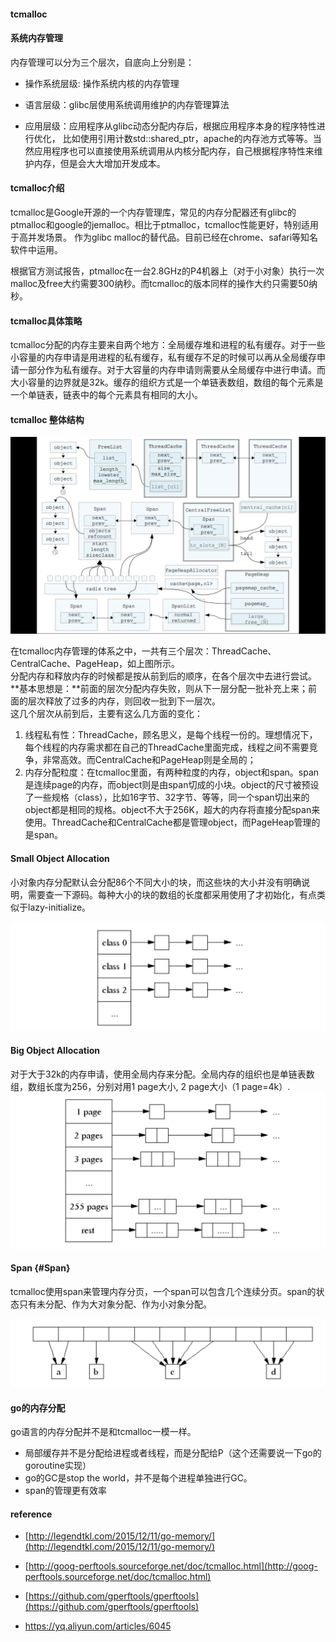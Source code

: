 #### tcmalloc

#### 系统内存管理

内存管理可以分为三个层次，自底向上分别是：

* 操作系统层级: 操作系统内核的内存管理

* 语言层级：glibc层使用系统调用维护的内存管理算法

* 应用层级：应用程序从glibc动态分配内存后，根据应用程序本身的程序特性进行优化， 比如使用引用计数std::shared\_ptr，apache的内存池方式等等。当然应用程序也可以直接使用系统调用从内核分配内存，自己根据程序特性来维护内存，但是会大大增加开发成本。

#### tcmalloc介绍

tcmalloc是Google开源的一个内存管理库，常见的内存分配器还有glibc的ptmalloc和google的jemalloc。相比于ptmalloc，tcmalloc性能更好，特别适用于高并发场景。 作为glibc malloc的替代品。目前已经在chrome、safari等知名软件中运用。

根据官方测试报告，ptmalloc在一台2.8GHz的P4机器上（对于小对象）执行一次malloc及free大约需要300纳秒。而tcmalloc的版本同样的操作大约只需要50纳秒。

#### tcmalloc具体策略

tcmalloc分配的内存主要来自两个地方：全局缓存堆和进程的私有缓存。对于一些小容量的内存申请是用进程的私有缓存，私有缓存不足的时候可以再从全局缓存申请一部分作为私有缓存。对于大容量的内存申请则需要从全局缓存中进行申请。而大小容量的边界就是32k。缓存的组织方式是一个单链表数组，数组的每个元素是一个单链表，链表中的每个元素具有相同的大小。

#### tcmalloc 整体结构

![](/assets/tcmalloc.png)

在tcmalloc内存管理的体系之中，一共有三个层次：ThreadCache、CentralCache、PageHeap，如上图所示。  
分配内存和释放内存的时候都是按从前到后的顺序，在各个层次中去进行尝试。**基本思想是：**前面的层次分配内存失败，则从下一层分配一批补充上来；前面的层次释放了过多的内存，则回收一批到下一层次。  
这几个层次从前到后，主要有这么几方面的变化：

1. 线程私有性：ThreadCache，顾名思义，是每个线程一份的。理想情况下，每个线程的内存需求都在自己的ThreadCache里面完成，线程之间不需要竞争，非常高效。而CentralCache和PageHeap则是全局的；
2. 内存分配粒度：在tcmalloc里面，有两种粒度的内存，object和span。span是连续page的内存，而object则是由span切成的小块。object的尺寸被预设了一些规格（class），比如16字节、32字节、等等，同一个span切出来的object都是相同的规格。object不大于256K，超大的内存将直接分配span来使用。ThreadCache和CentralCache都是管理object，而PageHeap管理的是span。

#### Small Object Allocation

小对象内存分配默认会分配86个不同大小的块，而这些块的大小并没有明确说明，需要查一下源码。每种大小的块的数组的长度都采用使用了才初始化，有点类似于lazy-initialize。

![](/assets/tcmalloc小对象.png)

#### Big Object Allocation

对于大于32k的内存申请，使用全局内存来分配。全局内存的组织也是单链表数组，数组长度为256，分别对用1 page大小, 2 page大小（1 page=4k）.  
![](/assets/tcmalloc大对象分配.png)

#### Span {#Span}

tcmalloc使用span来管理内存分页，一个span可以包含几个连续分页。span的状态只有未分配、作为大对象分配、作为小对象分配。

![](/assets/tcmalloc_span.png)

#### go的内存分配

go语言的内存分配并不是和tcmalloc一模一样。

* 局部缓存并不是分配给进程或者线程，而是分配给P（这个还需要说一下go的goroutine实现）
* go的GC是stop the world，并不是每个进程单独进行GC。
* span的管理更有效率

#### reference

* [http://legendtkl.com/2015/12/11/go-memory/](http://legendtkl.com/2015/12/11/go-memory/)

* [http://goog-perftools.sourceforge.net/doc/tcmalloc.html](http://goog-perftools.sourceforge.net/doc/tcmalloc.html)

* [https://github.com/gperftools/gperftools](https://github.com/gperftools/gperftools)

* https://yq.aliyun.com/articles/6045



